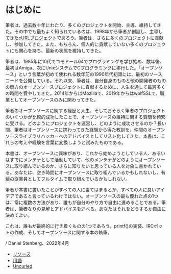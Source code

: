 # はじめに

筆者は、過去数十年にわたり、多くのプロジェクトを開始、主導、維持してきた。その中でも最もよく知られているのは、1998年から筆者が創設し、主導してきた[cURLプロジェクト](https://curl.se)であろう。筆者は、さらに多くのプロジェクトに貢献し、参加してきた。また、もちろん、個人的に貢献していない多くのプロジェクトにも関心を持ち、最新の状態を維持してきた。

筆者は、1985年に10代でコモドール64でプログラミングを学び始め、数年後、最初はAmiga、次にUnixシステムでCプログラミングに移行した。「オープンソース」という言葉が初めて使われる数年前の1990年代初頭には、最初のソースコードを公開している。それ以来、筆者は、自分自身のものと他の開発者のものの両方のオープンソースプロジェクトに貢献するために、人生を通して毎週多くの時間を費やしてきた。2014年からはMozillaで、2019年からはwolfSSLで、職業としてオープンソースのみに関わってきた。

筆者のオープンソースに関する経歴と人生、そしておそらく筆者のプロジェクトのいくつかが比較的成功したことで、オープンソースの維持に関する質問を頻繁に受ける。どのようにプロジェクトを運営し、どのように成功させるのか？長い間、筆者はオープンソースに携わってきた経験から得た教訓を、仲間のオープンソースライブラリハッカーへのアドバイスとしてリスト化してきた。本書は、これらの考えや経験を言葉に変換しようと試みたものである。

本書は、オープンソースに興味があり、これから始めようとしている人、あるいはすでにメンテナとして活動していて、他のメンテナがどのようにオープンソースに取り組んでいるのか、さらに知りたいと思っている人を対象に書かれている。あなたは、空き時間にオープンソースに取り組んでいるかもしれないし、有給の従業員としてフルタイムで取り組んでいるかもしれない。

筆者が本書に書いたことがすべての人に当てはまるとか、すべての人に良いアイデアであると言っているわけではない。オープンソースの最も優れた点の1つは、常に複数の方法があり、誰もが自分のやり方で自由に進めることである。筆者は、筆者なりの見解とアドバイスを述べる。あなたはそれをどうするか自由に決めてよい。

これは、誰もが最終的に行き着くものの1つであろう。printf()の実装、IRCボットの作成、そしてオープンソースに関する本の執筆。

/ Daniel Stenberg、2022年4月

 * [リソース](intro/resources.md)
 * [用語](intro/terms.md)
 * [Uncurled](intro/the-book.md)


